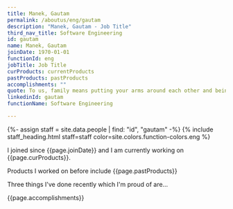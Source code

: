 ```yaml
---
title: Manek, Gautam
permalink: /aboutus/eng/gautam
description: "Manek, Gautam - Job Title"
third_nav_title: Software Engineering
id: gautam
name: Manek, Gautam
joinDate: 1970-01-01
functionId: eng
jobTitle: Job Title
curProducts: currentProducts
pastProducts: pastProducts
accomplishments: ""
quote: To us, family means putting your arms around each other and being there.
linkedinId: gautam
functionName: Software Engineering

---
```


{%- assign staff = site.data.people | find: "id", "gautam" -%}
{% include staff_heading.html staff=staff color=site.colors.function-colors.eng %}

<p>I joined since {{page.joinDate}} and I am currently working on {{page.curProducts}}.</p>

<p>Products I worked on before include {{page.pastProducts}}</p>

<p>Three things I've done recently which I'm proud of are...</p>
{{page.accomplishments}}
